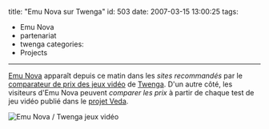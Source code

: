 title: "Emu Nova sur Twenga"
id: 503
date: 2007-03-15 13:00:25
tags:
- Emu Nova
- partenariat
- twenga
categories:
- Projects
---

[Emu Nova](http://www.emunova.net/) apparaît depuis ce matin dans les _sites recommandés_ par le [comparateur de prix des jeux vidéo](http://www.twenga.fr/dir-Jeux-video) de [Twenga](http://www.twenga.fr/). D'un autre côté, les visiteurs d'Emu Nova peuvent _comparer les prix_ à partir de chaque test de jeu vidéo publié dans le [projet Veda](http://www.emunova.net/veda/).

![Emu Nova / Twenga jeux vidéo](/images/2007/03/emunova-twenga.png)